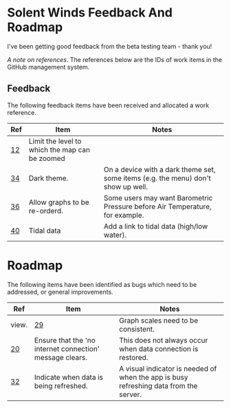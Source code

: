# Solent Winds Feedback And Roadmap

I've been getting good feedback from the beta testing team - thank you!

*A note on references*. The references below are the IDs of work items in the GitHub management system.

## Feedback

The following feedback items have been received and allocated a work reference.

Ref|Item|Notes|
----|-----|--------------------|
[12](https://github.com/jameslavery/SolentMet/issues/12)|Limit the level to which the map can be zoomed||
[34](https://github.com/jameslavery/SolentMet/issues/34)|Dark theme.|On a device with a dark theme set, some items (e.g. the menu) don't show up well.|
[36](https://github.com/jameslavery/SolentMet/issues/36)|Allow graphs to be re-orderd.|Some users may want Barometric Pressure before Air Temperature, for example.|
[40](https://github.com/jameslavery/SolentMet/issues/40)|Tidal data|Add a link to tidal data (high/low water).|

# Roadmap

The following items have been identified as bugs which need to be addressed, or general improvements.

Ref|Item|Notes|
----|-----|--------------------|
view.|[29](https://github.com/jameslavery/SolentMet/issues/29)|Graph scales need to be consistent.|For example, the barometric graph currently shows a narrow millibar range around the live readings.|
[20](https://github.com/jameslavery/SolentMet/issues/20)|Ensure that the 'no internet connection' message clears.|This does not always occur when data connection is restored.|
[32](https://github.com/jameslavery/SolentMet/issues/32)|Indicate when data is being refreshed.|A visual indicator is needed of when the app is busy refreshing data from the server.|
